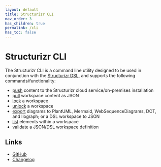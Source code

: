 ```yaml
---
layout: default
title: Structurizr CLI
nav_order: 3
has_children: true
permalink: /cli
has_toc: false
---
```


# Structurizr CLI

The Structurizr CLI is a command line utility designed to be used in conjunction with the [Structurizr DSL](/dsl), and supports the following commands/functionality:

- [push](push) content to the Structurizr cloud service/on-premises installation
- [pull](pull) workspace content as JSON
- [lock](lock) a workspace
- [unlock](unlock) a workspace
- [export](export) diagrams to PlantUML, Mermaid, WebSequenceDiagrams, DOT, and Ilograph; or a DSL workspace to JSON
- [list](list) elements within a workspace
- [validate](validate) a JSON/DSL workspace definition

## Links

- [GitHub](https://github.com/structurizr/cli)
- [Changelog](https://github.com/structurizr/cli/blob/master/docs/changelog.md)